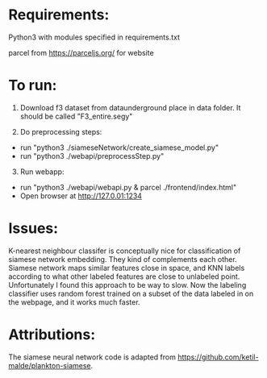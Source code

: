 # Requirements:
Python3 with modules specified in requirements.txt

parcel from https://parceljs.org/ for website

# To run:

1. Download f3 dataset from dataunderground place in data folder. It should be called "F3_entire.segy"

2. Do preprocessing steps:
* run "python3 ./siameseNetwork/create_siamese_model.py"
* run "python3 ./webapi/preprocessStep.py"

3. Run webapp:
* run "python3 ./webapi/webapi.py & parcel ./frontend/index.html"
* Open browser at http://127.0.01:1234

# Issues:
K-nearest neighbour classifer is conceptually nice for classification of siamese network embedding. They kind of complements each other. Siamese network maps similar features close in space, and KNN labels according to what other labeled features are close to unlabeled point. Unfortunately I found this approach to be way to slow. Now the labeling classifier uses random forest trained on a subset of the data labeled in on the webpage, and it works much faster.

# Attributions:
The siamese neural network code is adapted from https://github.com/ketil-malde/plankton-siamese. 
